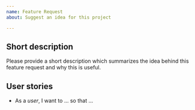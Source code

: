```yaml
---
name: Feature Request
about: Suggest an idea for this project

---
```


## Short description

Please provide a short description which summarizes the idea behind this feature request and why this is useful.

## User stories

* As a *user*, I want to ... so that ...
